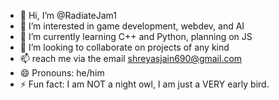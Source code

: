 - 👋 Hi, I’m @RadiateJam1
- 👀 I’m interested in game development, webdev, and AI
- 🌱 I’m currently learning C++ and Python, planning on JS
- 💞️ I’m looking to collaborate on projects of any kind
- 📫 reach me via the email shreyasjain690@gmail.com
- 😄 Pronouns: he/him
- ⚡ Fun fact: I am NOT a night owl, I am just a VERY early bird.

<!---
RadiateJam1/RadiateJam1 is a ✨ special ✨ repository because its `README.md` (this file) appears on your GitHub profile.
You can click the Preview link to take a look at your changes.
--->
